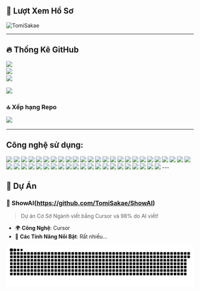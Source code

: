 ## 👀 Lượt Xem Hồ Sơ

![TomiSakae](https://count.getloli.com/@TomiSakae?theme=rule34)

---

## 🔥 Thống Kê GitHub

![](https://github-readme-stats.vercel.app/api?username=NguyenHuynhPhuVinh-TomiSakae&theme=highcontrast&hide_border=false&include_all_commits=true&count_private=true)<br/>
![](https://github-readme-streak-stats.herokuapp.com/?user=NguyenHuynhPhuVinh-TomiSakae&theme=highcontrast&hide_border=false)<br/>
![](https://github-readme-stats.vercel.app/api/top-langs/?username=NguyenHuynhPhuVinh-TomiSakae&theme=highcontrast&hide_border=false&include_all_commits=true&count_private=true&layout=compact)

![](https://github-profile-trophy.vercel.app/?username=NguyenHuynhPhuVinh-TomiSakae&theme=radical&no-frame=false&no-bg=true&margin-w=4)

### 🔝 Xếp hạng Repo
![](https://github-contributor-stats.vercel.app/api?username=NguyenHuynhPhuVinh-TomiSakae&limit=5&theme=dark&combine_all_yearly_contributions=true)

---

## Công nghệ sử dụng:
<img src="https://ziadoua.github.io/m3-Markdown-Badges/badges/Windows11/windows111.svg">
<img src="https://ziadoua.github.io/m3-Markdown-Badges/badges/Gmail/gmail1.svg">
<img src="https://ziadoua.github.io/m3-Markdown-Badges/badges/Git/git1.svg">
<img src="https://ziadoua.github.io/m3-Markdown-Badges/badges/Github/github1.svg">
<img src="https://ziadoua.github.io/m3-Markdown-Badges/badges/IDEA/idea1.svg">
<img src="https://ziadoua.github.io/m3-Markdown-Badges/badges/Chrome/chrome1.svg">
<img src="https://ziadoua.github.io/m3-Markdown-Badges/badges/VisualStudioCode/visualstudiocode1.svg">
<img src="https://ziadoua.github.io/m3-Markdown-Badges/badges/HTML/html1.svg">
<img src="https://ziadoua.github.io/m3-Markdown-Badges/badges/CSS/css1.svg">
<img src="https://ziadoua.github.io/m3-Markdown-Badges/badges/Sass/sass1.svg">
<img src="https://ziadoua.github.io/m3-Markdown-Badges/badges/FontAwesome/fontawesome1.svg">
<img src="https://ziadoua.github.io/m3-Markdown-Badges/badges/Javascript/javascript3.svg">
<img src="https://ziadoua.github.io/m3-Markdown-Badges/badges/JSON/json1.svg">
<img src="https://ziadoua.github.io/m3-Markdown-Badges/badges/jQuery/jquery1.svg">
<img src="https://ziadoua.github.io/m3-Markdown-Badges/badges/NodeJS/nodejs1.svg">
<img src="https://ziadoua.github.io/m3-Markdown-Badges/badges/npm/npm1.svg">
<img src="https://ziadoua.github.io/m3-Markdown-Badges/badges/Express/express1.svg">
<img src="https://ziadoua.github.io/m3-Markdown-Badges/badges/TypeScript/typescript1.svg">
<img src="https://ziadoua.github.io/m3-Markdown-Badges/badges/ESLint/eslint1.svg">
<img src="https://ziadoua.github.io/m3-Markdown-Badges/badges/Axios/axios1.svg">
<img src="https://ziadoua.github.io/m3-Markdown-Badges/badges/Bootstrap/bootstrap1.svg">
<img src="https://ziadoua.github.io/m3-Markdown-Badges/badges/TailwindCSS/tailwindcss1.svg">
<img src="https://ziadoua.github.io/m3-Markdown-Badges/badges/React/react1.svg">
<img src="https://ziadoua.github.io/m3-Markdown-Badges/badges/NextJS/nextjs1.svg">
<img src="https://ziadoua.github.io/m3-Markdown-Badges/badges/Vercel/vercel1.svg">
<img src="https://ziadoua.github.io/m3-Markdown-Badges/badges/Markdown/markdown1.svg">
<img src="https://ziadoua.github.io/m3-Markdown-Badges/badges/Firebase/firebase1.svg">
<img src="https://ziadoua.github.io/m3-Markdown-Badges/badges/Supabase/supabase1.svg">
<img src="https://ziadoua.github.io/m3-Markdown-Badges/badges/MongoDB/mongodb1.svg">
<img src="https://ziadoua.github.io/m3-Markdown-Badges/badges/MySQL/mysql1.svg">
<img src="https://ziadoua.github.io/m3-Markdown-Badges/badges/PostgreSQL/postgresql1.svg">
<img src="https://ziadoua.github.io/m3-Markdown-Badges/badges/AWS/aws1.svg">
<img src="https://ziadoua.github.io/m3-Markdown-Badges/badges/Java/java3.svg">
<img src="https://ziadoua.github.io/m3-Markdown-Badges/badges/Android/android1.svg">
<img src="https://ziadoua.github.io/m3-Markdown-Badges/badges/AndroidStudio/androidstudio2.svg">
<img src="https://ziadoua.github.io/m3-Markdown-Badges/badges/Dart/dart1.svg">
<img src="https://ziadoua.github.io/m3-Markdown-Badges/badges/Flutter/flutter1.svg">
<img src="https://ziadoua.github.io/m3-Markdown-Badges/badges/Python/python3.svg">
<img src="https://ziadoua.github.io/m3-Markdown-Badges/badges/Flask/flask1.svg">
<img src="https://ziadoua.github.io/m3-Markdown-Badges/badges/Rust/rust3.svg">
<img src="https://ziadoua.github.io/m3-Markdown-Badges/badges/C/c1.svg">
<img src="https://ziadoua.github.io/m3-Markdown-Badges/badges/C++/c++1.svg">
<img src="https://ziadoua.github.io/m3-Markdown-Badges/badges/CSharp/csharp1.svg">
<img src="https://ziadoua.github.io/m3-Markdown-Badges/badges/VisualStudio/visualstudio1.svg">
<img src="https://ziadoua.github.io/m3-Markdown-Badges/badges/dotNET/dotnet1.svg">
<img src="https://ziadoua.github.io/m3-Markdown-Badges/badges/Docker/docker1.svg">
---

## 📂 Dự Án

### 🚀 ShowAI(https://github.com/TomiSakae/ShowAI)
> Dự án Cơ Sở Ngành viết bằng Cursor và 98% do AI viết!

- 🌍 **Công Nghệ**: Cursor
- 🌟 **Các Tính Năng Nổi Bật**: Rất nhiều...

<picture>
  <source media="(prefers-color-scheme: dark)" srcset="https://raw.githubusercontent.com/NguyenHuynhPhuVinh-TomiSakae/NguyenHuynhPhuVinh-TomiSakae/output/github-snake-dark.svg" />
  <source media="(prefers-color-scheme: light)" srcset="https://raw.githubusercontent.com/NguyenHuynhPhuVinh-TomiSakae/NguyenHuynhPhuVinh-TomiSakae/output/github-snake.svg" />
  <img alt="github-snake" src="https://raw.githubusercontent.com/NguyenHuynhPhuVinh-TomiSakae/NguyenHuynhPhuVinh-TomiSakae/output/github-snake.svg" />
</picture>
